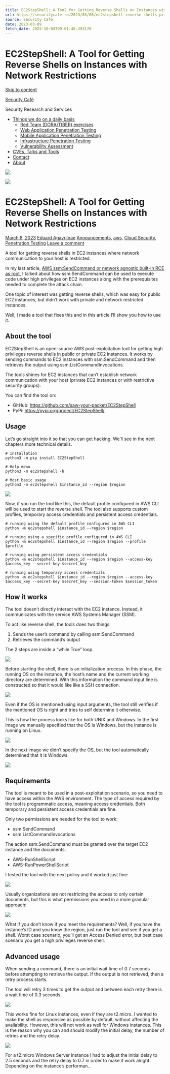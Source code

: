 ```yaml
---
title: EC2StepShell: A Tool for Getting Reverse Shells on Instances with Network Restrictions
url: https://securitycafe.ro/2023/03/08/ec2stepshell-reverse-shells-private-ec2-instances/
source: Security Café
date: 2023-03-09
fetch_date: 2025-10-04T09:01:48.493170
---
```


# EC2StepShell: A Tool for Getting Reverse Shells on Instances with Network Restrictions

[Skip to content](#content)

[Security Café](https://securitycafe.ro/)

Security Research and Services

* [Things we do on a daily basis](https://securitycafe.ro/security-services-for-business/)
  + [Red Team (DORA/TIBER) exercises](https://securitycafe.ro/security-services-for-business/dora-tiber-exercises/)
  + [Web Application Penetration Testing](https://securitycafe.ro/security-services-for-business/web-application-penetration-testing/)
  + [Mobile Application Penetration Testing](https://securitycafe.ro/security-services-for-business/mobile-application-penetration-testing/)
  + [Infrastructure Penetration Testing](https://securitycafe.ro/security-services-for-business/infrastructure-penetration-testing/)
  + [Vulnerability Assessment](https://securitycafe.ro/security-services-for-business/vulnerability-assessment/)
* [CVEs, Talks and Tools](https://securitycafe.ro/cves-talks-and-tools/)
* [Contact](https://securitycafe.ro/contact/)
* [About](https://securitycafe.ro/about/)

[![](https://securitycafe.ro/wp-content/uploads/2015/01/cropped-cropped-coffee-banner-2-4.jpg)](https://securitycafe.ro/)

![](https://securitycafe.ro/wp-content/uploads/2023/02/feature-image-ec2stepshell-4.png?w=588)

# EC2StepShell: A Tool for Getting Reverse Shells on Instances with Network Restrictions

[March 8, 2023](https://securitycafe.ro/2023/03/08/ec2stepshell-reverse-shells-private-ec2-instances/ "9:30 am") [Eduard Agavriloae](https://securitycafe.ro/author/eagavriloae/ "View all posts by Eduard Agavriloae") [Announcements](https://securitycafe.ro/category/announcements/), [aws](https://securitycafe.ro/category/cloud-security/aws/), [Cloud Security](https://securitycafe.ro/category/cloud-security/), [Penetration Testing](https://securitycafe.ro/category/penetration-testing/) [Leave a comment](https://securitycafe.ro/2023/03/08/ec2stepshell-reverse-shells-private-ec2-instances/#respond)

A tool for getting reverse shells in EC2 instances where network communication to your host is restricted.

In my last article, [AWS ssm:SendCommand or network agnostic built-in RCE as root](https://securitycafe.ro/2023/01/17/aws-post-explitation-with-ssm-sendcommand/), I talked about how ssm:SendCommand can be used to execute code under high privileges on EC2 instances along with the prerequisites needed to complete the attack chain.

One topic of interest was getting reverse shells, which was easy for public EC2 instances, but didn’t work with private and network restricted instances.

Well, I made a tool that fixes this and in this article I’ll show you how to use it.

## About the tool

EC2StepShell is an open-source AWS post-exploitation tool for getting high privileges reverse shells in public or private EC2 instances. It works by sending commands to EC2 instances with ssm:SendCommand and then retrieves the output using ssm:ListCommandInvocations.

The tools shines for EC2 instances that can’t establish network communication with your host (private EC2 instances or with restrictive security groups).

You can find the tool on:

* GitHub: <https://github.com/saw-your-packet/EC2StepShell>
* PyPi: <https://pypi.org/project/EC2StepShell/>

## Usage

Let’s go straight into it so that you can get hacking. We’ll see in the next chapters more technical details.

```
# Installation
python3 -m pip install EC2StepShell

# Help menu
python3 -m ec2stepshell -h

# Most basic usage
python3 -m ec2stepshell $instance_id --region $region
```

![](https://securitycafe.ro/wp-content/uploads/2023/02/zoomed-short-demo-ec2stepshell.gif?w=800)

Now, if you run the tool like this, the default profile configured in AWS CLI will be used to start the reverse shell. The tool also supports custom profiles, temporary access credentials and persistent access credentials.

```
# running using the default profile configured in AWS CLI
python -m ec2stepshell $instance_id --region $region

# running using a specific profile configured in AWS CLI
python -m ec2stepshell $instance_id --region $region --profile $profile

# running using persistent access credentials
python -m ec2stepshell $instance_id --region $region --access-key $access_key --secret-key $secret_key

# running using temporary access credentials
python -m ec2stepshell $instance_id --region $region --access-key $access_key --secret-key $secret_key --session-token $session_token
```

## How it works

The tool doesn’t directly interact with the EC2 instance. Instead, it communicates with the service AWS Systems Manager (SSM).

To act like reverse shell, the tools does two things:

1. Sends the user’s command by calling ssm:SendCommand
2. Retrieves the command’s output

The 2 steps are inside a “while True” loop.

![](https://securitycafe.ro/wp-content/uploads/2023/02/ec2stepshell-architecture.jpg?w=599)

Before starting the shell, there is an initialization process. In this phase, the running OS on the instance, the host’s name and the current working directory are determined. With this information the command input line is constructed so that it would like like a SSH connection.

![](https://securitycafe.ro/wp-content/uploads/2023/02/ec2stepshell-initialization.png?w=331)

Even if the OS is mentioned using input arguments, the tool still verifies if the mentioned OS is right and tries to self determine it otherwise.

This is how the process looks like for both UNIX and Windows. In the first image we manually specified that the OS is Windows, but the instance is running on Linux.

![](https://securitycafe.ro/wp-content/uploads/2023/02/ec2stepshell-initialization-demo.png?w=770)

In the next image we didn’t specify the OS, but the tool automatically determined that it is Windows.

![](https://securitycafe.ro/wp-content/uploads/2023/02/ec2stepshell-initialization-windows-demo.jpg?w=891)

## Requirements

The tool is meant to be used in a post-exploitation scenario, so you need to have access within the AWS environment. The type of access required by the tool is programmatic access, meaning access credentials. Both temporary and persistent access credentials are fine.

Only two permissions are needed for the tool to work:

* ssm:SendCommand
* ssm:ListCommandInvocations

The action ssm:SendCommand must be granted over the target EC2 instance and the documents:

* AWS-RunShellScript
* AWS-RunPowerShellScript

I tested the tool with the next policy and it worked just fine:

![](https://securitycafe.ro/wp-content/uploads/2023/02/ec2s2-minimum-permissions.png?w=431)

Usually organizations are not restricting the access to only certain documents, but this is what permissions you need in a more granular approach:

![](https://securitycafe.ro/wp-content/uploads/2023/02/ec2s2-minimum-permissions-granular.png?w=631)

What if you don’t know if you meet the requirements? Well, if you have the instance’s ID and you know the region, just run the tool and see if you get a shell. Worst case scenario, you’ll get an Access Denied error, but best case scenario you get a high privileges reverse shell.

## Advanced usage

When sending a command, there is an initial wait time of 0.7 seconds before attempting to retrieve the output. If the output is not retrieved, then a retry process starts.

The tool will retry 3 times to get the output and between each retry there is a wait time of 0.3 seconds.

![](https://securitycafe.ro/wp-content/uploads/2023/02/ec2s2-retry-flow.png?w=612)

This works fine for Linux instances, even if they are t2.micro. I wanted to make the shell as responsive as possible by default, without affecting the availability. However, this will not work as well for Windows instances. This is the reason why you can and should modify the initial delay, the number of retries and the retry delay.

![](https://securitycafe.ro/wp-content/uploads/2023/02/ec2s2-help-menu.png?w=1024)

For a t2.micro Windows Server instance I had to adjust the initial delay to 2.5 seconds and the retry delay to 0.7 in order to make it work alright. Depending on the instance’s performan...